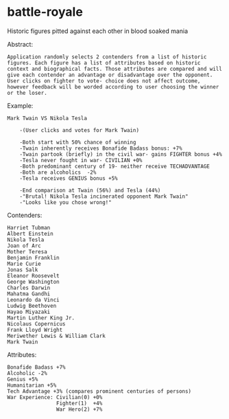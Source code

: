 # battle-royale
Historic figures pitted against each other in blood soaked mania

Abstract:

	Application randomly selects 2 contenders from a list of historic figures. Each figure has a list of attributes based on historic context and biographical facts. Those attributes are compared and will give each contender an advantage or disadvantage over the opponent. User clicks on fighter to vote- choice does not affect outcome, however feedback will be worded according to user choosing the winner or the loser. 

Example: 

	Mark Twain VS Nikola Tesla

		-(User clicks and votes for Mark Twain)

		-Both start with 50% chance of winning
		-Twain inherently receives Bonafide Badass bonus: +7%
		-Twain partook (briefly) in the civil war- gains FIGHTER bonus +4%
		-Tesla never fought in war- CIVILIAN +0%
		-Both predominant century of 19- neither receive TECHADVANTAGE
		-Both are alcoholics  -2%
		-Tesla receives GENIUS bonus +5%

		-End comparison at Twain (56%) and Tesla (44%)
		-"Brutal! Nikola Tesla incinerated opponent Mark Twain"
		-"Looks like you chose wrong!"

Contenders:
	
	Harriet Tubman
	Albert Einstein
	Nikola Tesla
	Joan of Arc
	Mother Teresa
	Benjamin Franklin
	Marie Curie
	Jonas Salk
	Eleanor Roosevelt
	George Washington
	Charles Darwin
	Mahatma Gandhi
	Leonardo da Vinci
	Ludwig Beethoven
	Hayao Miyazaki
	Martin Luther King Jr.
	Nicolaus Copernicus
	Frank Lloyd Wright
	Meriwether Lewis & William Clark
	Mark Twain

Attributes:

	Bonafide Badass +7%
	Alcoholic -2%
	Genius +5%
	Humanitarian +5%
	Tech Advantage +3% (compares prominent centuries of persons)
	War Experience: Civilian(0) +0%
					Fighter(1)  +4%
					War Hero(2) +7%
